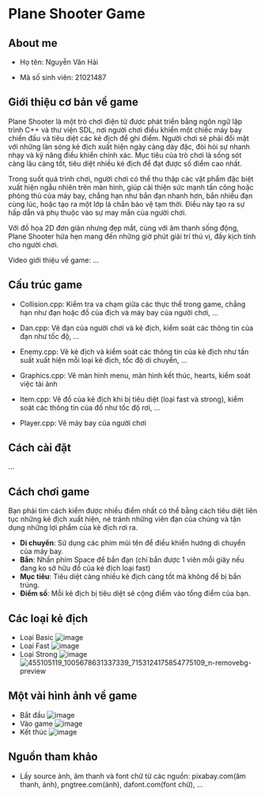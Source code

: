 # Plane Shooter Game

## About me
- Họ tên: Nguyễn Văn Hải
* Mã số sinh viên: 21021487

## Giới thiệu cơ bản về game

Plane Shooter là một trò chơi điện tử được phát triển bằng ngôn ngữ lập trình C++ và thư viện SDL, nơi người chơi điều khiển một chiếc máy bay chiến đấu và tiêu diệt các kẻ địch để ghi điểm. Người chơi sẽ phải đối mặt với những làn sóng kẻ địch xuất hiện ngày càng dày đặc, đòi hỏi sự nhanh nhạy và kỹ năng điều khiển chính xác. Mục tiêu của trò chơi là sống sót càng lâu càng tốt, tiêu diệt nhiều kẻ địch để đạt được số điểm cao nhất.

Trong suốt quá trình chơi, người chơi có thể thu thập các vật phẩm đặc biệt xuất hiện ngẫu nhiên trên màn hình, giúp cải thiện sức mạnh tấn công hoặc phòng thủ của máy bay, chẳng hạn như bắn đạn nhanh hơn, bắn nhiều đạn cùng lúc, hoặc tạo ra một lớp lá chắn bảo vệ tạm thời. Điều này tạo ra sự hấp dẫn và phụ thuộc vào sự may mắn của người chơi.

Với đồ họa 2D đơn giản nhưng đẹp mắt, cùng với âm thanh sống động, Plane Shooter hứa hẹn mang đến những giờ phút giải trí thú vị, đầy kịch tính cho người chơi.

Video giới thiệu về game: ...

## Cấu trúc game
- Collision.cpp: Kiểm tra va chạm giữa các thực thể trong game, chẳng hạn như đạn hoặc đồ của địch và máy bay của người chơi, ...
* Dan.cpp: Vẽ đạn của người chơi và kẻ địch, kiểm soát các thông tin của đạn như tốc độ, ...
+ Enemy.cpp: Vẽ kẻ địch và kiểm soát các thông tin của kẻ địch như tần suất xuất hiện mỗi loại kẻ địch, tốc độ di chuyển, ...


- Graphics.cpp: Vẽ màn hình menu, màn hình kết thúc, hearts, kiểm soát việc tải ảnh
* Item.cpp: Vẽ đồ của kẻ địch khi bị tiêu diệt (loại fast và strong), kiểm soát các thông tin của đồ như tốc độ rơi, ...

+ Player.cpp: Vẽ máy bay của người chơi

## Cách cài đặt
...
## Cách chơi game
Bạn phải tìm cách kiểm được nhiều điểm nhất có thể bằng cách tiêu diệt liên tục những kẻ địch xuất hiện, né tránh những viên đạn của chúng và tận dụng những lợi phẩm của kẻ địch rơi ra.

- **Di chuyển**: Sử dụng các phím mũi tên để điều khiển hướng di chuyển của máy bay.
- **Bắn**: Nhấn phím Space để bắn đạn (chỉ bắn được 1 viên mỗi giây nếu đang ko sở hữu đồ của kẻ địch loại fast)
- **Mục tiêu**: Tiêu diệt càng nhiều kẻ địch càng tốt mà không để bị bắn trúng.
- **Điểm số**: Mỗi kẻ địch bị tiêu diệt sẽ cộng điểm vào tổng điểm của bạn.

## Các loại kẻ địch
- Loại Basic
  ![image](https://github.com/user-attachments/assets/02925241-2b2e-4a82-99ee-951e5e7e253c)
- Loại Fast
  ![image](https://github.com/user-attachments/assets/c3651aee-8239-432d-aba7-2342738c9f0a)
- Loại Strong
  ![image](https://github.com/user-attachments/assets/3dd5146e-299a-4768-8c3e-6a8b92c8793a)
  ![455105119_1005678631337339_7153124175854775109_n-removebg-preview](https://github.com/user-attachments/assets/ea9d6f24-0b14-4c10-92b6-c8d74d2b9094)

## Một vài hình ảnh về game
- Bắt đầu
![image](https://github.com/user-attachments/assets/2bb9d3b8-a9de-489b-b500-2faec463fadd)
- Vào game
  ![image](https://github.com/user-attachments/assets/22677d51-2937-402b-b06b-991ff1cacdbd)
- Kết thúc
![image](https://github.com/user-attachments/assets/63548a77-75f0-4a89-b89d-d6b3cb712de8)

## Nguồn tham khảo
- Lấy source ảnh, âm thanh và font chữ từ các nguồn: pixabay.com(âm thanh, ảnh), pngtree.com(ảnh), dafont.com(font chữ), ...
